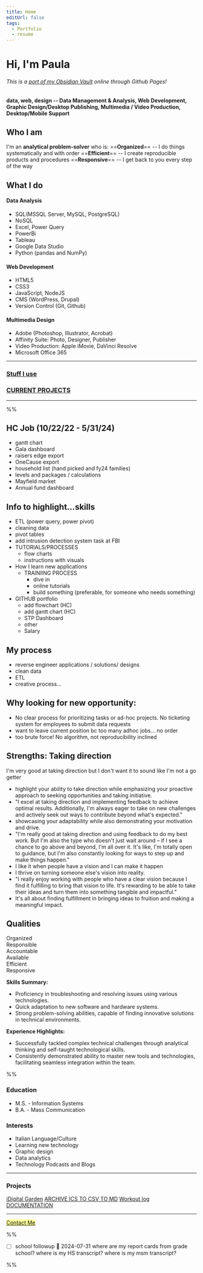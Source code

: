 ```yaml
---
title: Home
editUrl: false
tags:
  - Portfolio
  - resume
---
```


# Hi, I'm Paula

###### This is a [port of my Obsidian Vault](/notes/idigital-garden) online through Github Pages!

#### data, web, design -- Data Management & Analysis, Web Development, Graphic Design/Desktop Publishing, Multimedia / Video Production, Desktop/Mobile Support

## Who I am

I'm an **analytical problem-solver** who is:
\==**Organized**== -- I do things systematically and with order
\==**Efficient**== -- I create reproducible products and procedures
\==**Responsive**== -- I get back to you every step of the way

## What I do

#### Data Analysis

- SQL(MSSQL Server, MySQL, PostgreSQL)
- NoSQL
- Excel, Power Query
- PowerBi
- Tableau
- Google Data Studio
- Python (pandas and NumPy)

#### Web Development

- HTML5
- CSS3
- JavaScript, NodeJS
- CMS (WordPress, Drupal)
- Version Control (Git, Github)

#### Multimedia Design

- Adobe (Photoshop, Illustrator, Acrobat)
- Affinity Suite: Photo, Designer, Publisher
- Video Production: Apple iMovie, DaVinci Resolve
- Microsoft Office 365

---

### [Stuff I use](/notes/stuff-i-use)

### [CURRENT PROJECTS](/notes/current-projects)

---

%%

## HC Job (10/22/22 - 5/31/24)

- gantt chart
- Gala dashboard
- raisers edge export
- OneCause export
- household list (hand picked and fy24 families)
- levels and packages / calculations
- Mayfield market
- Annual fund dashboard

## Info to highlight...skills

- ETL (power query, power pivot)
- cleaning data
- pivot tables
- add intrusion detection system task at FBI
- TUTORIALS/PROCESSES
  - flow charts
  - instructions with visuals
- How I learn new applications
  - TRAINIING PROCESS
    - dive in
    - online tutorials
    - build something (preferable, for someone who needs something)
- GITHUB portfolio
  - add flowchart (HC)
  - add gantt chart (HC)
  - STP Dashboard
  - other
  - Salary

## My process

- reverse engineer applications / solutions/ designs
- clean data
- ETL
- creative process...

## Why looking for new opportunity:

- No clear process for prioritizing tasks or ad-hoc projects. No ticketing system for employees to submit data requests
- want to leave current position bc too many adhoc jobs... no order
- too brute force! No algorithm, not reproducibility inclined

## Strengths: Taking direction

I'm very good at taking direction but I don't want it to sound like I'm not a go getter

- highlight your ability to take direction while emphasizing your proactive approach to seeking opportunities and taking initiative.
- "I excel at taking direction and implementing feedback to achieve optimal results. Additionally, I'm always eager to take on new challenges and actively seek out ways to contribute beyond what's expected."
- showcasing your adaptability while also demonstrating your motivation and drive.
- "I'm really good at taking direction and using feedback to do my best work. But I'm also the type who doesn't just wait around – if I see a chance to go above and beyond, I'm all over it. It's like, I'm totally open to guidance, but I'm also constantly looking for ways to step up and make things happen."
- I like it when people have a vision and I can make it happen
- I thrive on turning someone else's vision into reality.
- "I really enjoy working with people who have a clear vision because I find it fulfilling to bring that vision to life. It's rewarding to be able to take their ideas and turn them into something tangible and impactful."
- It's all about finding fulfillment in bringing ideas to fruition and making a meaningful impact.

## Qualities

Organized\
Responsible\
Accountable\
Available\
Efficient\
Responsive

**Skills Summary:**

- Proficiency in troubleshooting and resolving issues using various technologies.
- Quick adaptation to new software and hardware systems.
- Strong problem-solving abilities, capable of finding innovative solutions in technical environments.

**Experience Highlights:**

- Successfully tackled complex technical challenges through analytical thinking and self-taught technological skills.
- Consistently demonstrated ability to master new tools and technologies, facilitating seamless integration within the team.

%%

### Education

- M.S. - Information Systems
- B.A. - Mass Communication

### Interests

- Italian Language/Culture
- Learning new technology
- Graphic design
- Data analytics
- Technology Podcasts and Blogs

---

### Projects

[iDigital Garden](/notes/idigital-garden)
[ARCHIVE ICS TO CSV TO MD](/notes/archive-ics-to-csv-to-md)
[Workout log DOCUMENTATION](/notes/workout-log-documentation)

---

<mark style="background: #FFFF99;"><a href="mailto:psf@duck.com?subject=PSF-Portfolio-Inquiry">Contact Me</a></mark>

%%

- [ ] school followup 🛫 2024-07-31
      where are my report cards from grade school?
      where is my HS transcript?
      where is my msm transcript?

%%
